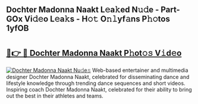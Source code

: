 ## Dochter Madonna Naakt L𝚎a𝚔ed N𝚞𝚍e - Part-GOx Vi𝚍𝚎o L𝚎a𝚔s - H𝚘𝚝 O𝚗𝚕yf𝚊ns P𝚑𝚘tos 1yfOB

# <h2><a href="http://kfav23.oniu.top/?m=Dochter+Madonna+Naakt">🔗👉 🔴 Dochter Madonna Naakt P𝚑ot𝚘𝚜 V𝚒d𝚎o</a></h2>

[![Dochter Madonna Naakt Nu𝚍e𝚜](https://i.imgur.com/0qMVB7G.gif)](http://kfav23.oniu.top/?m=Dochter+Madonna+Naakt)
Web-based entertainer and multimedia designer Dochter Madonna Naakt, celebrated for disseminating dance and lifestyle knowledge through trending dance sequences and short videos. Inspiring coach Dochter Madonna Naakt, celebrated for their ability to bring out the best in their athletes and teams.  
